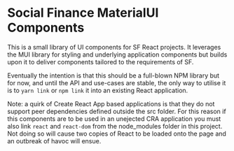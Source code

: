 # Social Finance MaterialUI Components

This is a small library of UI components for SF React projects. It leverages the MUI library for styling and underlying application components but builds upon it to deliver components tailored to the requirements of SF.

Eventually the intention is that this should be a full-blown NPM library but for now, and until the API and use-cases are stable, the only way to utilise it is to `yarn link` or `npm link` it into an existing React application.

Note: a quirk of Create React App based applications is that they do not support peer dependencies defined outside the src folder. For this reason if this components are to be used in an unejected CRA application you must also link `react` and `react-dom` from the node_modules folder in this project. Not doing so will cause two copies of React to be loaded onto the page and an outbreak of havoc will ensue.
